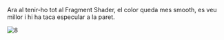 Ara al tenir-ho tot al Fragment Shader, el color queda mes smooth, es veu millor i hi ha taca especular a la paret.

![8](https://github.com/ArnauCS03/IDI-FIB/assets/95536223/ceee6980-3a00-41a2-be2d-fd1f93502b26)

